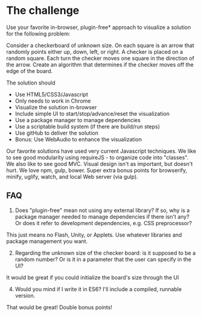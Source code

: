 The challenge
=============

Use your favorite in-browser, plugin-free* approach to visualize a solution for the following problem:

Consider a checkerboard of unknown size. On each square is an arrow that randomly points either up, down, left, or right. A checker is placed on a random square. Each turn the checker moves one square in the direction of the arrow. Create an algorithm that determines if the checker moves off the edge of the board.

The solution should
 - Use HTML5/CSS3/Javascript
 - Only needs to work in Chrome
 - Visualize the solution in-browser
 - Include simple UI to start/stop/advance/reset the visualization
 - Use a package manager to manage dependencies
 - Use a scriptable build system (if there are build/run steps)
 - Use gitHub to deliver the solution
 - Bonus: Use WebAudio to enhance the visualization


Our favorite solutions have used very current Javascript techniques.  We like to see good modularity using requireJS - to organize code into "classes".  We also like to see good MVC. Visual design isn't as important, but doesn't hurt. We love npm, gulp, bower.  Super extra bonus points for browserify, minify, uglify, watch, and local Web server (via gulp).


FAQ
---

1. Does "plugin-free" mean not using any external library? If so, why is a package manager needed to manage dependencies if there isn't any? Or does it refer to development dependencies, e.g. CSS preprocessor? 

This just means no Flash, Unity, or Applets. Use whatever libraries and package management you want.

2. Regarding the unknown size of the checker board: is it supposed to be a random number? Or is it in a parameter that the user can specify in the UI?

It would be great if you could initialize the board's size through the UI

4. Would you mind if I write it in ES6? I'll include a compiled, runnable version.

That would be great! Double bonus points!
